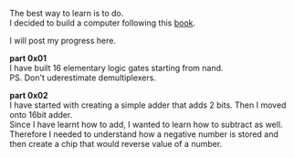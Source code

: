 The best way to learn is to do.<br>
I decided to build a computer following this <a href=https://www.amazon.com/Elements-Computing-Systems-Building-Principles/dp/0262640686 tag="a1">book</a>.

I will post my progress here.

<b>part 0x01</b><br>
I have built 16 elementary logic gates starting from nand.<br>PS. Don't uderestimate demultiplexers. 

<b>part 0x02</b><br>
I have started with creating a simple adder that adds 2 bits. Then I moved onto 16bit adder.<br>
Since I have learnt how to add, I wanted to learn how to subtract as well.
Therefore I needed to understand how a negative number is stored and then create a chip that would reverse value of a number.
